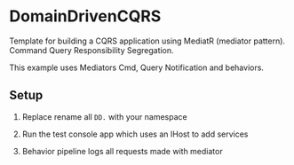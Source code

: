 # DomainDrivenCQRS

Template for building a CQRS application using MediatR (mediator pattern). Command Query Responsibility Segregation.

This example uses Mediators Cmd, Query Notification and behaviors.

## Setup

1. Replace rename all `DD.` with your namespace

2. Run the test console app which uses an IHost to add services

3. Behavior pipeline logs all requests made with mediator